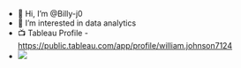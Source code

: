 - 👋 Hi, I’m @Billy-j0
- 👀 I’m interested in data analytics
- 📺 Tableau Profile - https://public.tableau.com/app/profile/william.johnson7124
- ![](https://app.onlymega.com/showcase/obnr_ckw3i58rz0009th3xry50wlm9)
<!---
Billy-j0/Billy-j0 is a ✨ special ✨ repository because its `README.md` (this file) appears on your GitHub profile.
You can click the Preview link to take a look at your changes.
--->

